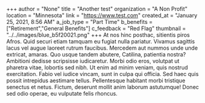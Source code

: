 +++
author = "None"
title = "Another test"
organization = "A Non Profit"
location = "Minnesota"
link = "https://www.test.com"
created_at = "January 25, 2021, 8:56 AM"
a_job_type = "Part Time"
b_benefits = ["Retirement","General Benefits"]
c_feedback = "Red Flag"
thumbnail = "../../images/blue_b5f20021.png"
+++
At nos hinc posthac, sitientis piros Afros. Quid securi etiam tamquam eu fugiat nulla pariatur. Vivamus sagittis lacus vel augue laoreet rutrum faucibus. Mercedem aut nummos unde unde extricat, amaras. Quo usque tandem abutere, Catilina, patientia nostra? Ambitioni dedisse scripsisse iudicaretur.
Morbi odio eros, volutpat ut pharetra vitae, lobortis sed nibh. Ut enim ad minim veniam, quis nostrud exercitation. Fabio vel iudice vincam, sunt in culpa qui officia. Sed haec quis possit intrepidus aestimare tellus.
Pellentesque habitant morbi tristique senectus et netus. Fictum, deserunt mollit anim laborum astutumque! Donec sed odio operae, eu vulputate felis rhoncus.